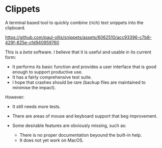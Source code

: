 # Clippets

A terminal based tool to quickly combine (rich) text snippets into the
clipboard.

https://github.com/paul-ollis/snippets/assets/6062510/acc93396-c7b8-429f-825e-cfd940959760

This is a *beta* software. I believe that it is useful and usable in its current
form:

- It performs its basic function and provides a user interface that is good
  enough to support productive use.
- It has a fairly comprehensive test suite.
- I hope that crashes should be rare (backup files are maintained to minimise
  the impact).

However:

- It still needs more tests.
- There are areas of mouse and keyboard support that beg improvement.
- Some desirable features are obviously missing, such as:

  - There is no proper documentation beyound the built-in help.
  - It does not yet work on MacOS.
